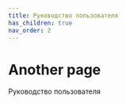 ```yaml
---
title: Руководство пользователя
has_children: true
nav_order: 2
---
```


# Another page

Руководство пользователя
